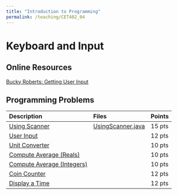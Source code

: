 ```yaml
---
title: "Introduction to Programming"
permalink: /teaching/CET402_04
---
```


# Keyboard and Input

## Online Resources
[Bucky Roberts: Getting User Input](https://youtu.be/5DdacOkrTgo)  

## Programming Problems

| Description    | Files|Points  |
| :------------- |:-----| :----- |
| [Using Scanner](/files/CET402/04_UsingScanner.pdf)     |[UsingScanner.java](/files/CET402/UsingScanner.java)      | 15 pts |
| [User Input](/files/CET402/04_UserInput.pdf)     |      | 12 pts |
| [Unit Converter](/files/CET402/04_UnitConverter.pdf) |      | 10 pts |
| [Compute Average (Reals)](/files/CET402/04_ComputeAverageReals.pdf) |      | 10 pts |
| [Compute Average (Integers)](/files/CET402/04_ComputeAverageIntegers.pdf) |      | 10 pts |
| [Coin Counter](/files/CET402/04_CoinCounter.pdf)   |      | 12 pts |
| [Display a Time](/files/CET402/04_DisplayATime.pdf)   |      | 12 pts |


